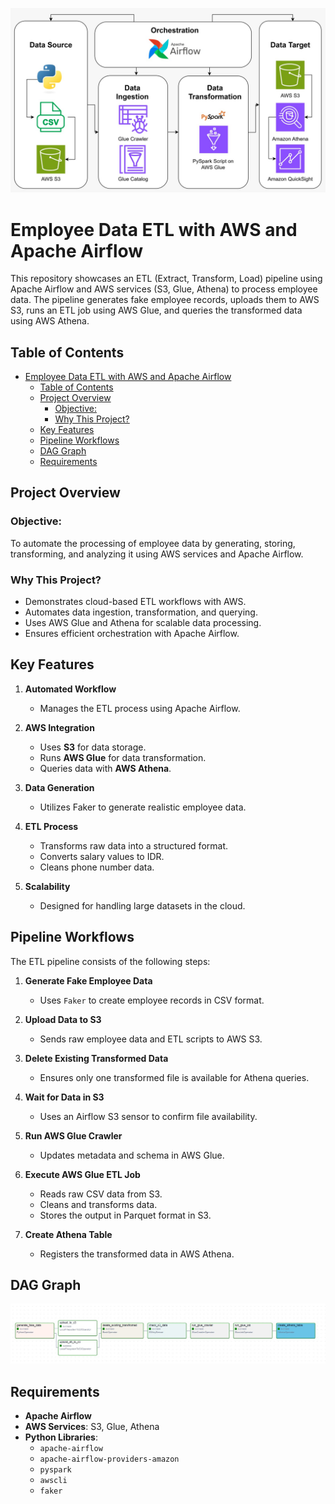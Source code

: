 ![AWS Infra](assets/AWS-infra.jpeg)

# Employee Data ETL with AWS and Apache Airflow

This repository showcases an ETL (Extract, Transform, Load) pipeline using Apache Airflow and AWS services (S3, Glue, Athena) to process employee data. The pipeline generates fake employee records, uploads them to AWS S3, runs an ETL job using AWS Glue, and queries the transformed data using AWS Athena.

## Table of Contents
- [Employee Data ETL with AWS and Apache Airflow](#employee-data-etl-with-aws-and-apache-airflow)
  - [Table of Contents](#table-of-contents)
  - [Project Overview](#project-overview)
    - [Objective:](#objective)
    - [Why This Project?](#why-this-project)
  - [Key Features](#key-features)
  - [Pipeline Workflows](#pipeline-workflows)
  - [DAG Graph](#dag-graph)
  - [Requirements](#requirements)

## Project Overview

### Objective:
To automate the processing of employee data by generating, storing, transforming, and analyzing it using AWS services and Apache Airflow.

### Why This Project?
- Demonstrates cloud-based ETL workflows with AWS.
- Automates data ingestion, transformation, and querying.
- Uses AWS Glue and Athena for scalable data processing.
- Ensures efficient orchestration with Apache Airflow.

## Key Features
1. **Automated Workflow**
   - Manages the ETL process using Apache Airflow.

2. **AWS Integration**
   - Uses **S3** for data storage.
   - Runs **AWS Glue** for data transformation.
   - Queries data with **AWS Athena**.

3. **Data Generation**
   - Utilizes Faker to generate realistic employee data.

4. **ETL Process**
   - Transforms raw data into a structured format.
   - Converts salary values to IDR.
   - Cleans phone number data.

5. **Scalability**
   - Designed for handling large datasets in the cloud.

## Pipeline Workflows

The ETL pipeline consists of the following steps:

1. **Generate Fake Employee Data**  
   - Uses `Faker` to create employee records in CSV format.

2. **Upload Data to S3**  
   - Sends raw employee data and ETL scripts to AWS S3.

3. **Delete Existing Transformed Data**  
   - Ensures only one transformed file is available for Athena queries.

4. **Wait for Data in S3**  
   - Uses an Airflow S3 sensor to confirm file availability.

5. **Run AWS Glue Crawler**  
   - Updates metadata and schema in AWS Glue.

6. **Execute AWS Glue ETL Job**  
   - Reads raw CSV data from S3.
   - Cleans and transforms data.
   - Stores the output in Parquet format in S3.

7. **Create Athena Table**  
   - Registers the transformed data in AWS Athena.

## DAG Graph
![DAG Graph](assets/Airflow%20pipeline.jpeg)

## Requirements

- **Apache Airflow**
- **AWS Services**: S3, Glue, Athena
- **Python Libraries**:
  - `apache-airflow`
  - `apache-airflow-providers-amazon`
  - `pyspark`
  - `awscli`
  - `faker`

